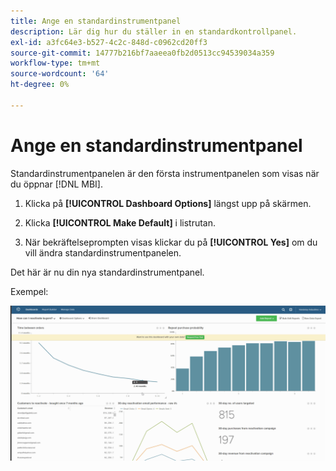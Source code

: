 ```yaml
---
title: Ange en standardinstrumentpanel
description: Lär dig hur du ställer in en standardkontrollpanel.
exl-id: a3fc64e3-b527-4c2c-848d-c0962cd20ff3
source-git-commit: 14777b216bf7aaeea0fb2d0513cc94539034a359
workflow-type: tm+mt
source-wordcount: '64'
ht-degree: 0%

---
```


# Ange en standardinstrumentpanel

Standardinstrumentpanelen är den första instrumentpanelen som visas när du öppnar [!DNL MBI].

1. Klicka på **[!UICONTROL Dashboard Options]** längst upp på skärmen.

1. Klicka **[!UICONTROL Make Default]** i listrutan.

1. När bekräftelseprompten visas klickar du på **[!UICONTROL Yes]** om du vill ändra standardinstrumentpanelen.

Det här är nu din nya standardinstrumentpanel.

Exempel:

![standardinstrumentpanel](../../assets/default_dashboard.gif)
